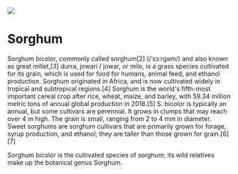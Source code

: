 <a href="https://juncture-digital.org"><img src="https://gitcdn.link/cdn/jstor-labs/juncture/main/images/ve-button.png"></a>

<param ve-config 
       title="Sorghum" 
       author="Chris Blakley" 
       layout="vertical"
       banner="https://upload.wikimedia.org/wikipedia/commons/thumb/2/20/Sorgho_rouge_blanc.jpg/1280px-Sorgho_rouge_blanc.jpg">

# Sorghum

Sorghum bicolor, commonly called sorghum[2] (/ˈsɔːrɡəm/) and also known as great millet,[3] durra, jowari / jowar, or milo, is a grass species cultivated for its grain, which is used for food for humans, animal feed, and ethanol production. Sorghum originated in Africa, and is now cultivated widely in tropical and subtropical regions.[4] Sorghum is the world's fifth-most important cereal crop after rice, wheat, maize, and barley, with 59.34 million metric tons of annual global production in 2018.[5] S. bicolor is typically an annual, but some cultivars are perennial. It grows in clumps that may reach over 4 m high. The grain is small, ranging from 2 to 4 mm in diameter. Sweet sorghums are sorghum cultivars that are primarily grown for forage, syrup production, and ethanol; they are taller than those grown for grain.[6][7]
<param ve-image url="https://upload.wikimedia.org/wikipedia/commons/thumb/8/84/Sorghum_bicolor03.jpg/180px-Sorghum_bicolor03.jpg">

Sorghum bicolor is the cultivated species of sorghum; its wild relatives make up the botanical genus Sorghum.
